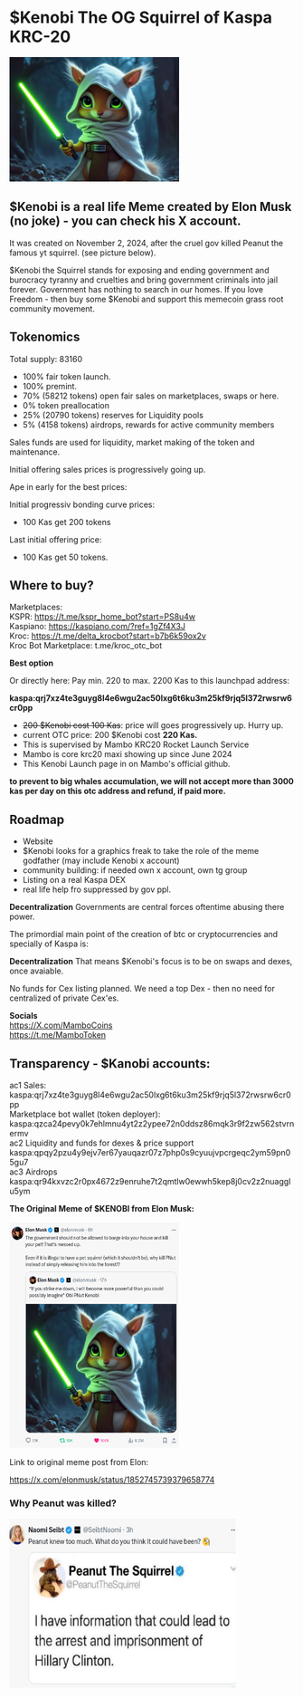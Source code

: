 # $Kenobi The OG Squirrel of Kaspa KRC-20

<img src="https://raw.githubusercontent.com/Mambo-Token/MamboLaunchPad/refs/heads/main/logos/Kenobi-the-squirrel.jpeg" width="300" height="220">

## $Kenobi is a real life Meme created by Elon Musk (no joke) - you can check his X account.

It was created on November 2, 2024, after the cruel gov killed Peanut the famous yt squirrel. (see picture below).

$Kenobi the Squirrel stands for exposing and ending government and burocracy tyranny and cruelties
and bring government criminals into jail forever.
Government has nothing to search in our homes.
If you love Freedom - then buy some $Kenobi and support this memecoin grass root community movement.

## Tokenomics
Total supply: 83160
- 100% fair token launch.
- 100% premint. 
- 70% (58212 tokens) open fair sales on marketplaces, swaps or here.
- 0% token preallocation
- 25% (20790 tokens) reserves for Liquidity pools
- 5% (4158 tokens) airdrops, rewards for active community members
  
Sales funds are used for liquidity, market making of the token and maintenance.

Initial offering sales prices is progressively going up.

Ape in early for the best prices:

Initial progressiv bonding curve prices: 
- 100 Kas get 200 tokens

Last initial offering price:
- 100 Kas get 50 tokens.

## Where to buy?
Marketplaces: <br>
KSPR: https://t.me/kspr_home_bot?start=PS8u4w <br>
Kaspiano: https://kaspiano.com/?ref=1gZf4X3J <br>
Kroc: https://t.me/delta_krocbot?start=b7b6k59ox2v <br>
Kroc Bot Marketplace: t.me/kroc_otc_bot <br>

**Best option**

Or directly here: Pay min. 220 to max. 2200 Kas to this launchpad address:

**kaspa:qrj7xz4te3guyg8l4e6wgu2ac50lxg6t6ku3m25kf9rjq5l372rwsrw6cr0pp**

- ~~200 $Kenobi cost 100 Kas~~: price will goes progressively up. Hurry up.
- current OTC price: 200 $Kenobi cost **220 Kas.** 
- This is supervised by Mambo KRC20 Rocket Launch Service
- Mambo is core krc20 maxi showing up since June 2024
- This Kenobi Launch page in on Mambo's official github.

**to prevent to big whales accumulation, we will not accept more than 3000 kas per day on this otc address and refund, if paid more.**

## Roadmap
- Website
- $Kenobi looks for a graphics freak to take the role of the meme godfather (may include Kenobi x account)
- community building: if needed own x account, own tg group
- Listing on a real Kaspa DEX
- real life help fro suppressed by gov ppl.

**Decentralization**
Governments are central forces oftentime abusing there power. 

The primordial main point of the creation of btc or cryptocurrencies and specially of Kaspa is:

**Decentralization**
That means $Kenobi's focus is to be on swaps and dexes, once avaiable.

No funds for Cex listing planned. We need a top Dex - then no need for centralized of private Cex'es.


**Socials**
<br>
https://X.com/MamboCoins <br>
https://t.me/MamboToken
<br>

## Transparency - $Kanobi accounts:
ac1 Sales: <br>
kaspa:qrj7xz4te3guyg8l4e6wgu2ac50lxg6t6ku3m25kf9rjq5l372rwsrw6cr0pp <br>
Marketplace bot wallet (token deployer): <br>
kaspa:qzca24pevy0k7ehlmnu4yt2z2ypee72n0ddsz86mqk3r9f2zw562stvrnermv <br>
ac2 Liquidity and funds for dexes & price support  <br>
kaspa:qpqy2pzu4y9ejv7er67yauqazr07z7php0s9cyuujvpcrgeqc2ym59pn05gu7 <br>
ac3 Airdrops <br>
kaspa:qr94kxvzc2r0px4672z9enruhe7t2qmtlw0ewwh5kep8j0cv2z2nuagglu5ym <br>


**The Original Meme of $KENOBI from Elon Musk:**

<img src="https://raw.githubusercontent.com/Mambo-Token/MamboLaunchPad/refs/heads/main/Projects/images/Kenobi-squirrelElonMuskPost_2024-10-19_20-54-49.png" width="300" height="400">

Link to original meme post from Elon:

https://x.com/elonmusk/status/1852745739379658774

### Why Peanut was killed? 
<img src="https://raw.githubusercontent.com/Mambo-Token/MamboLaunchPad/refs/heads/main/Projects/images/Peanut-knew-toomuch_2024-11-03_11-41.png" width="400" height="300">
